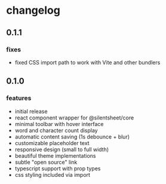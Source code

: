 # changelog

## 0.1.1

### fixes
- fixed CSS import path to work with Vite and other bundlers

## 0.1.0

### features
- initial release
- react component wrapper for @silentsheet/core
- minimal toolbar with hover interface
- word and character count display
- automatic content saving (1s debounce + blur)
- customizable placeholder text
- responsive design (small to full width)
- beautiful theme implementations
- subtle "open source" link
- typescript support with prop types
- css styling included via import 